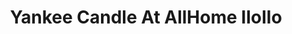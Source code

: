 ---
title: "Yankee Candle At AllHome IloIlo"
url: /mandurriao/yankee-candle-at-allhome-iloilo/
shop: department store
---